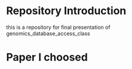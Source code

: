 # Repository Introduction
this is a repository for final presentation of genomics_database_access_class 

# Paper I choosed
